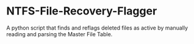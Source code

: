 # NTFS-File-Recovery-Flagger
A python script that finds and reflags deleted files as active by manually reading and parsing the Master File Table.
